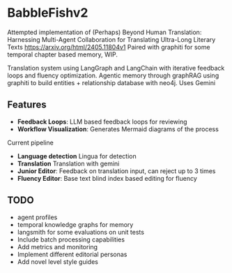 # BabbleFishv2

Attempted implementation of 
(Perhaps) Beyond Human Translation: Harnessing Multi-Agent Collaboration for Translating Ultra-Long Literary Texts
https://arxiv.org/html/2405.11804v1
Paired with graphiti for some temporal chapter based memory, WIP.


Translation system using LangGraph and LangChain with iterative feedback loops and fluency optimization.
Agentic memory through graphRAG using graphiti to build entities + relationship database with neo4j.
Uses Gemini

## Features

- **Feedback Loops**: LLM based feedback loops for reviewing
- **Workflow Visualization**: Generates Mermaid diagrams of the process

Current pipeline
- **Language detection** Lingua for detection
- **Translation** Translation with gemini
- **Junior Editor**: Feedback on translation input, can reject up to 3 times
- **Fluency Editor**: Base text blind index based editing for fluency

## TODO

- agent profiles 
- temporal knowledge graphs for memory
- langsmith for some evaluations on unit tests
- Include batch processing capabilities
- Add metrics and monitoring
- Implement different editorial personas
- Add novel level style guides